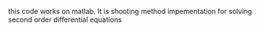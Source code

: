 this code works on matlab. It is shooting method impementation for solving second order differential equations
